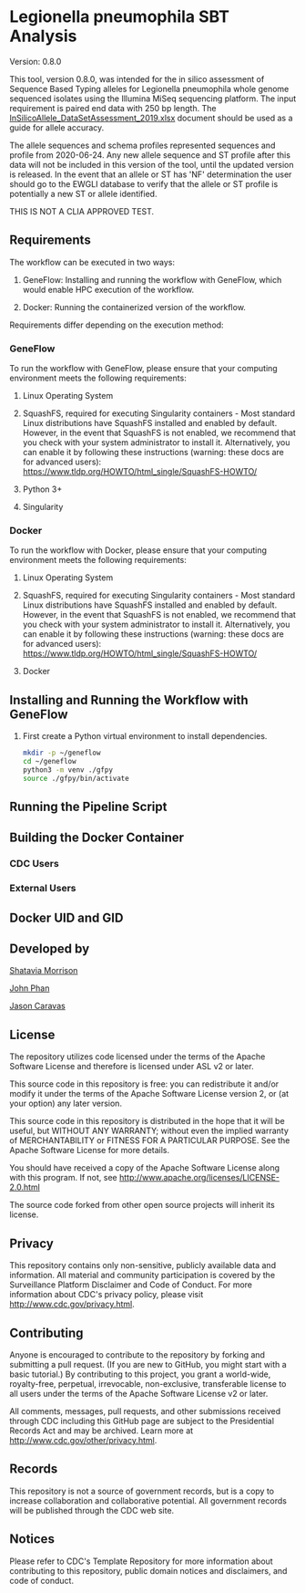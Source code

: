 # Legionella pneumophila SBT Analysis

Version: 0.8.0

This tool, version 0.8.0, was intended for the in silico assessment of Sequence Based Typing alleles for Legionella pneumophila whole genome sequenced isolates using the Illumina MiSeq sequencing platform. The input requirement is paired end data with 250 bp length. The [InSilicoAllele_DataSetAssessment_2019.xlsx](./data/InSilicoAllele_DataSetAssessment_2019.xlsx) document should be used as a guide for allele accuracy.

The allele sequences and schema profiles represented sequences and profile from 2020-06-24. Any new allele sequence and ST profile after this data will not be included in this version of the tool, until the updated version is released. In the event that an allele or ST has 'NF' determination the user should go to the EWGLI database to verify that the allele or ST profile is potentially a new ST or allele identified.

THIS IS NOT A CLIA APPROVED TEST.

## Requirements

The workflow can be executed in two ways: 

1. GeneFlow: Installing and running the workflow with GeneFlow, which would enable HPC execution of the workflow. 

2. Docker: Running the containerized version of the workflow.

Requirements differ depending on the execution method:

### GeneFlow

To run the workflow with GeneFlow, please ensure that your computing environment meets the following requirements:

1. Linux Operating System

2. SquashFS, required for executing Singularity containers - Most standard Linux distributions have SquashFS installed and enabled by default. However, in the event that SquashFS is not enabled, we recommend that you check with your system administrator to install it. Alternatively, you can enable it by following these instructions (warning: these docs are for advanced users): https://www.tldp.org/HOWTO/html_single/SquashFS-HOWTO/

3. Python 3+

4. Singularity

### Docker

To run the workflow with Docker, please ensure that your computing environment meets the following requirements:

1. Linux Operating System

2. SquashFS, required for executing Singularity containers - Most standard Linux distributions have SquashFS installed and enabled by default. However, in the event that SquashFS is not enabled, we recommend that you check with your system administrator to install it. Alternatively, you can enable it by following these instructions (warning: these docs are for advanced users): https://www.tldp.org/HOWTO/html_single/SquashFS-HOWTO/

3. Docker

## Installing and Running the Workflow with GeneFlow

1. First create a Python virtual environment to install dependencies.

    ```bash
    mkdir -p ~/geneflow
    cd ~/geneflow
    python3 -m venv ./gfpy
    source ./gfpy/bin/activate
    ```


## Running the Pipeline Script

## Building the Docker Container

### CDC Users


### External Users


## Docker UID and GID


## Developed by

[Shatavia Morrison](https://github.com/SMorrison42)

[John Phan](https://github.com/jhphan)

[Jason Caravas](mailto:JCaravas@cdc.gov)

## License

The repository utilizes code licensed under the terms of the Apache Software License and therefore is licensed under ASL v2 or later.

This source code in this repository is free: you can redistribute it and/or modify it under the terms of the Apache Software License version 2, or (at your option) any later version.

This source code in this repository is distributed in the hope that it will be useful, but WITHOUT ANY WARRANTY; without even the implied warranty of MERCHANTABILITY or FITNESS FOR A PARTICULAR PURPOSE. See the Apache Software License for more details.

You should have received a copy of the Apache Software License along with this program. If not, see http://www.apache.org/licenses/LICENSE-2.0.html

The source code forked from other open source projects will inherit its license.

## Privacy

This repository contains only non-sensitive, publicly available data and information. All material and community participation is covered by the Surveillance Platform Disclaimer and Code of Conduct. For more information about CDC's privacy policy, please visit http://www.cdc.gov/privacy.html.

## Contributing

Anyone is encouraged to contribute to the repository by forking and submitting a pull request. (If you are new to GitHub, you might start with a basic tutorial.) By contributing to this project, you grant a world-wide, royalty-free, perpetual, irrevocable, non-exclusive, transferable license to all users under the terms of the Apache Software License v2 or later.

All comments, messages, pull requests, and other submissions received through CDC including this GitHub page are subject to the Presidential Records Act and may be archived. Learn more at http://www.cdc.gov/other/privacy.html.

## Records

This repository is not a source of government records, but is a copy to increase collaboration and collaborative potential. All government records will be published through the CDC web site.

## Notices

Please refer to CDC's Template Repository for more information about contributing to this repository, public domain notices and disclaimers, and code of conduct.
